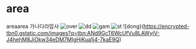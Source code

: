 # area
areaarea
가나다라맙사
![over](https://encrypted-tbn0.gstatic.com/images?q=tbn:ANd9GcShIakZ-4JCLX1_hAxV1XNS9y-jroKpP4gJCrR4I43GUjH5R1As)
![dd](https://encrypted-tbn0.gstatic.com/images?q=tbn:ANd9GcS0f03lrZBQWOPQha9_nPVM8bnYCw3JhtRTFWz8m65hoX1Zx0v5)
![gam](https://encrypted-tbn0.gstatic.com/images?q=tbn:ANd9GcQilDjpv_p6msTBa6LBV-uDL9PHFDP-h7sJ2XTQ2U-IKmgtb-JD)
![st](https://encrypted-tbn0.gstatic.com/images?q=tbn:ANd9GcQ0Sso1JdVDuxeEE8xpUK6TkK5z0vnbqu1LDNcbwoxsmoNL0C7teQ)
![dong}(https://encrypted-tbn0.gstatic.com/images?q=tbn:ANd9GcT6WcUfVu8LAWyjV-J4hehM8JiOkw34eDM7MIgHjKua1j4-7kaE9Q)
